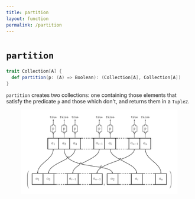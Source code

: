 ```yaml
---
title: partition
layout: function
permalink: /partition
---
```


# `partition`

~~~ scala
trait Collection[A] {
  def partition(p: (A) => Boolean): (Collection[A], Collection[A])
}
~~~

`partition` creates two collections: one containing those elements that satisfy the predicate `p` and those which don't, and returns them in a `Tuple2`.

<figure class="diagram">
  <img src="images/partition.svg" alt="partition function">
  <!-- <figcaption class="diagram-desc"></figcaption> -->
</figure>
